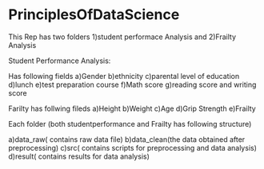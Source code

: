 # PrinciplesOfDataScience

This Rep has two folders 
1)student performace Analysis and 
2)Frailty Analysis

Student Performance Analysis:

Has following fields 
a)Gender b)ethnicity c)parental level of education d)lunch e)test preparation course f)Math score g)reading score and writing score

Farilty has follwing fileds
a)Height b)Weight c)Age d)Grip Strength e)Frailty

Each folder (both studentperformance and Frailty has following structure)

a)data_raw( contains raw data file)
b)data_clean(the data obtained after preprocessing)
c)src( contains scripts for preprocessing and data analysis)
d)result( contains results for data analysis)

